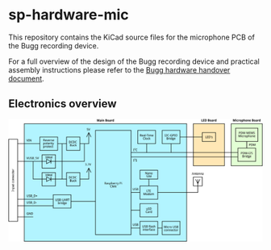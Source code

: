 # sp-hardware-mic

This repository contains the KiCad source files for the microphone PCB of the Bugg recording device.

For a full overview of the design of the Bugg recording device and practical assembly instructions please refer to the [Bugg hardware handover document](https://raw.githubusercontent.com/bugg-resources/bugg-handover/master/bugg-handover.pdf?token=GHSAT0AAAAAABSRG7B7T6BEZWMJQBPE7FNYYSNI6KQ).

## Electronics overview

![Bugg full assembly - side](https://raw.githubusercontent.com/bugg-resources/bugg-handover/master/img/system-diagram.png?raw=true)
